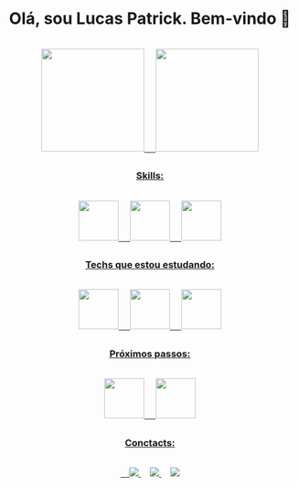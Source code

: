 <link rel="stylesheet" href="https://cdn.jsdelivr.net/gh/devicons/devicon@v2.15.1/devicon.min.css">

<h1 align="center">Olá, sou Lucas Patrick. Bem-vindo 👋</h1>
<br />

<div align="center">
<a href="https://github.com/Patrick-D-Lucas/">
<img height="180em" src="https://github-readme-stats.vercel.app/api?username=patricks-js&show_icons=true&theme=dracula&include_all_commits=true&count_private=true"/> &nbsp;&nbsp;&nbsp;
  <img height="180em" src="https://github-readme-stats.vercel.app/api/top-langs/?username=patricks-js&layout=compact&langs_count=7&theme=dracula"/>

</div>

##

<div align="center">
  <h3>Skills:</h3>
  <br>
  
  <img src="https://cdn.jsdelivr.net/gh/devicons/devicon/icons/html5/html5-original.svg" width="70px" />
  &nbsp;&nbsp;&nbsp;
  <img src="https://cdn.jsdelivr.net/gh/devicons/devicon/icons/css3/css3-original.svg" width="70px" />
  &nbsp;&nbsp;&nbsp;
  <img src="https://cdn.jsdelivr.net/gh/devicons/devicon/icons/javascript/javascript-original.svg" width="70px"/>
  
  ##
  <h3>Techs que estou estudando:</h3>
  <br>
  
  <img src="https://cdn.jsdelivr.net/gh/devicons/devicon/icons/react/react-original.svg" width="70px" />   
   &nbsp;&nbsp;&nbsp;
  <img src="https://cdn.jsdelivr.net/gh/devicons/devicon/icons/typescript/typescript-original.svg" width="70px" />
   &nbsp;&nbsp;&nbsp;
  <img src="https://cdn.jsdelivr.net/gh/devicons/devicon/icons/tailwindcss/tailwindcss-plain.svg" width="70px" />

  ## 
  <h3>Próximos passos:</h3>
  <br>
  
  <img src="https://cdn.jsdelivr.net/gh/devicons/devicon/icons/vuejs/vuejs-original.svg" width="70px" />
   &nbsp;&nbsp;&nbsp;
  <img src="https://cdn.jsdelivr.net/gh/devicons/devicon/icons/nextjs/nextjs-original.svg" width="70px" />

</div>

##

<div align="center">
  <h3> Conctacts: </h3> 
  <br>
   &nbsp;&nbsp;&nbsp;
   <a href="https://www.linkedin.com/in/patrick-lsilva/" target="_blank">
   <img src="https://img.shields.io/badge/LinkedIn-0077B5?style=for-the-badge&logo=linkedin&logoColor=white" />
   </a>
   &nbsp;&nbsp;&nbsp;
   <a href="https://www.instagram.com/patricks.js" target="_blank">
  <img src="https://img.shields.io/badge/Instagram-E4405F?style=for-the-badge&logo=instagram&logoColor=white" />
   </a>
   &nbsp;&nbsp;&nbsp;
   <a href="https://github.com/patricks-js" target="_blank">
  <img src="https://img.shields.io/badge/GitHub-100000?style=for-the-badge&logo=github&logoColor=white" />
   </a>
</div>
